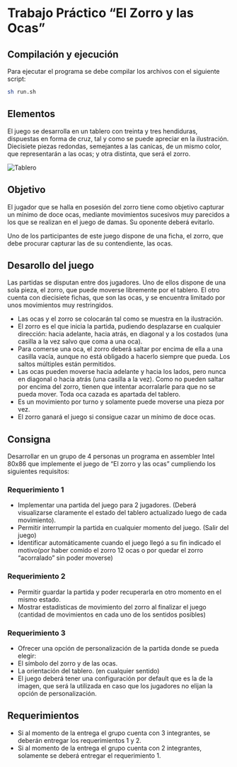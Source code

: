 # Trabajo Práctico “El Zorro y las Ocas”

## Compilación y ejecución

Para ejecutar el programa se debe compilar los archivos con el siguiente script:

```bash
sh run.sh
```

## Elementos

El juego se desarrolla en un tablero con treinta y tres hendiduras, dispuestas en forma de cruz, tal y como se puede apreciar en la ilustración.
Diecisiete piezas redondas, semejantes a las canicas, de un mismo color, que representarán a las ocas; y otra distinta, que será el zorro.

![Tablero](https://i.imgur.com/dXYHShD.png)

## Objetivo

El jugador que se halla en posesión del zorro tiene como objetivo capturar un mínimo de
doce ocas, mediante movimientos sucesivos muy parecidos a los que se realizan en el
juego de damas. Su oponente deberá evitarlo.

Uno de los participantes de este juego dispone de una ficha, el zorro, que debe procurar
capturar las de su contendiente, las ocas.

## Desarollo del juego

Las partidas se disputan entre dos jugadores. Uno de ellos dispone de una sola pieza, el
zorro, que puede moverse libremente por el tablero. El otro cuenta con diecisiete fichas, que
son las ocas, y se encuentra limitado por unos movimientos muy restringidos.

- Las ocas y el zorro se colocarán tal como se muestra en la ilustración.
- El zorro es el que inicia la partida, pudiendo desplazarse en cualquier dirección: hacia
adelante, hacia atrás, en diagonal y a los costados (una casilla a la vez salvo que coma a
una oca).
- Para comerse una oca, el zorro deberá saltar por encima de ella a una casilla vacía,
aunque no está obligado a hacerlo siempre que pueda. Los saltos múltiples están
permitidos.
- Las ocas pueden moverse hacia adelante y hacia los lados, pero nunca en diagonal o
hacia atrás (una casilla a la vez). Como no pueden saltar por encima del zorro, tienen
que intentar acorralarle para que no se pueda mover. Toda oca cazada es apartada del
tablero.
- Es un movimiento por turno y solamente puede moverse una pieza por vez.
- El zorro ganará el juego si consigue cazar un mínimo de doce ocas.

## Consigna

Desarrollar en un grupo de 4 personas un programa en assembler Intel 80x86 que
implemente el juego de “El zorro y las ocas” cumpliendo los siguientes requisitos:

### Requerimiento 1
- Implementar una partida del juego para 2 jugadores. (Deberá visualizarse
claramente el estado del tablero actualizado luego de cada movimiento).
- Permitir interrumpir la partida en cualquier momento del juego. (Salir del juego)
- Identificar automáticamente cuando el juego llegó a su fin indicado el motivo(por
haber comido el zorro 12 ocas o por quedar el zorro “acorralado” sin poder moverse)

### Requerimiento 2
- Permitir guardar la partida y poder recuperarla en otro momento en el mismo estado.
- Mostrar estadísticas de movimiento del zorro al finalizar el juego (cantidad de
movimientos en cada uno de los sentidos posibles)

### Requerimiento 3
- Ofrecer una opción de personalización de la partida donde se pueda elegir:
- El símbolo del zorro y de las ocas.
- La orientación del tablero. (en cualquier sentido)
- El juego deberá tener una configuración por default que es la de la imagen,
que será la utilizada en caso que los jugadores no elijan la opción de
personalización.

## Requerimientos

* Si al momento de la entrega el grupo cuenta con 3 integrantes, se deberán entregar
los requerimientos 1 y 2.
* Si al momento de la entrega el grupo cuenta con 2 integrantes, solamente se deberá
entregar el requerimiento 1.